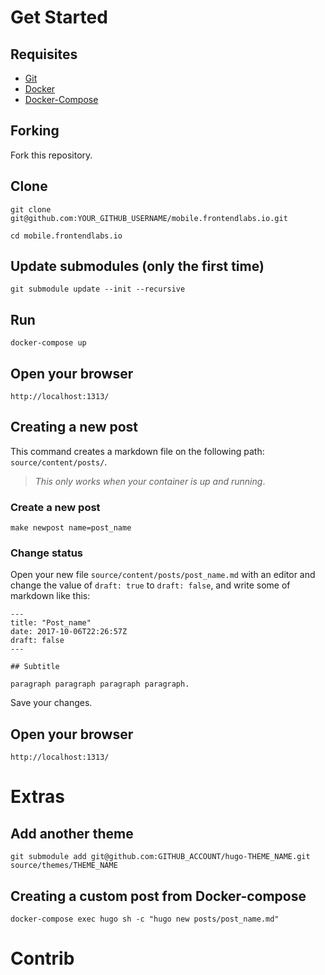 
# Get Started

## Requisites

* [Git](https://www.atlassian.com/git/tutorials/install-git#linux)
* [Docker](https://docs.docker.com/engine/installation/)
* [Docker-Compose](https://docs.docker.com/compose/install/#install-compose)

## Forking

Fork this repository.

## Clone

```
git clone git@github.com:YOUR_GITHUB_USERNAME/mobile.frontendlabs.io.git
```

```
cd mobile.frontendlabs.io
```

## Update submodules (only the first time)

```
git submodule update --init --recursive
```

## Run

```
docker-compose up
```

## Open your browser

```
http://localhost:1313/
```

## Creating a new post

This command creates a markdown file on the following path: `source/content/posts/`.

> _This only works when your container is up and running_.

### Create a new post

```
make newpost name=post_name
```

### Change status

Open your new file `source/content/posts/post_name.md` with an editor and change the value of `draft: true` to `draft: false`, and write some of markdown like this:

```
---
title: "Post_name"
date: 2017-10-06T22:26:57Z
draft: false
---

## Subtitle

paragraph paragraph paragraph paragraph.
```

Save your changes.

## Open your browser

```
http://localhost:1313/
```

# Extras

## Add another theme

```
git submodule add git@github.com:GITHUB_ACCOUNT/hugo-THEME_NAME.git source/themes/THEME_NAME
```

## Creating a custom post from Docker-compose

```
docker-compose exec hugo sh -c "hugo new posts/post_name.md"
```

# Contrib
